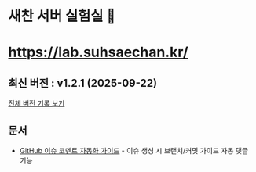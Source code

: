 # 새찬 서버 실험실 🔬
# https://lab.suhsaechan.kr/

<!-- 수정하지마세요 자동으로 동기화 됩니다 -->
## 최신 버전 : v1.2.1 (2025-09-22)

[전체 버전 기록 보기](CHANGELOG.md)

## 문서
- [GitHub 이슈 코멘트 자동화 가이드](docs/issue_comment_workflow.md) - 이슈 생성 시 브랜치/커밋 가이드 자동 댓글 기능